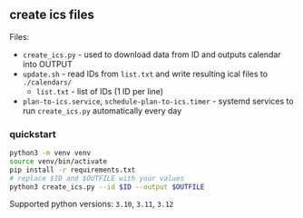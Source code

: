 ## create ics files 

Files:

- `create_ics.py` - used to download data from ID and outputs calendar into OUTPUT
- `update.sh` - read IDs from `list.txt` and write resulting ical files to `./calendars/`
  - `list.txt` - list of IDs (1 ID per line)
- `plan-to-ics.service`, `schedule-plan-to-ics.timer` - systemd services to run `create_ics.py` automatically every day


### quickstart

```bash
python3 -m venv venv
source venv/bin/activate
pip install -r requirements.txt
# replace $ID and $OUTFILE with your values
python3 create_ics.py --id $ID --output $OUTFILE
```

Supported python versions: `3.10`, `3.11`, `3.12`
